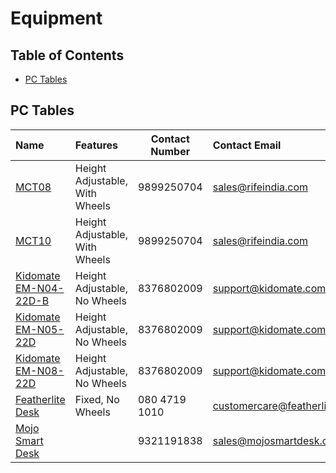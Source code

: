 Equipment
=============

## Table of Contents

- [PC Tables](#pc-tables)

## PC Tables

| Name                                                                                                                                                                         | Features                       | Contact Number | Contact Email                         |
|:---------------------------------------------------------------------------------------------------------------------------------------------------------------------------- |:------------------------------ | -------------- |:------------------------------------- |
| [MCT08](https://www.rifeindia.com/products/computer-mobile-cart-mct08)                                                                                                       | Height Adjustable, With Wheels | 9899250704     | sales@rifeindia.com                   |
| [MCT10](https://www.rifeindia.com/products/sit-stand-mobile-workstation-with-gas-spring-height-adjustments-and-keyboard-tray-optional-cpu-holder-printer-shelf-silver-mct10) | Height Adjustable, With Wheels | 9899250704     | sales@rifeindia.com                   |
| [Kidomate EM-N04-22D-B](https://www.kidomate.com/LUMI-Manual-Sit-&-Stand-Desk-1400x700mm-Complete-p282128695)                                                                | Height Adjustable, No Wheels   | 8376802009     | support@kidomate.com                  |
| [Kidomate EM-N05-22D](https://www.kidomate.com/LUMI-Sit-&-Stand-Height-Adjustable-Frame-Manual-with-Width-Adjustable-Option-White-p208705143)                                | Height Adjustable, No Wheels   | 8376802009     | support@kidomate.com                  |
| [Kidomate EM-N08-22D](https://www.kidomate.com/ERGOMATE-Manual-Height-Adjustable-Desk-Sit-Stand-p430465843)                                                                  | Height Adjustable, No Wheels   | 8376802009     | support@kidomate.com                  |
| [Featherlite Desk](https://www.amazon.in/dp/B08KSTQL7Z/)                                                                                                                     | Fixed, No Wheels               | 080 4719 1010  | customercare@featherlitefurniture.com |
| [Mojo Smart Desk](https://mojosmartdesk.com/woo_product_builder/build-your-own-mojo-desk/)                                                                                   |                                | 9321191838     | sales@mojosmartdesk.com               |
